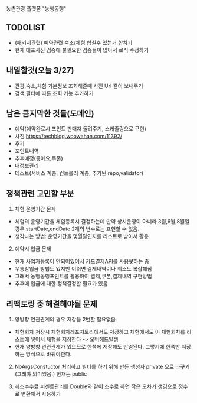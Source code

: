 농촌관광 플랫폼 "농행동행"

## TODOLIST
- (패키지관련) 예약관련 숙소/체험 합칠수 있는거 합치기
- 현재 대표사진 검증에 불필요한 검증들이 많아서 로직 수정하기
### 
## 내일할것(오늘 3/27)
- 관광,숙소,체험 기본정보 조회해줄때 사진 Url 같이 보내주기
- 검색,필터에 따른 조회 기능 추가하기

## 남은 큼지막한 것들(도메인)
- 예약(예약완료시 포인트 판매자 돌려주기, 스케줄링으로 구현)
- 사진 https://techblog.woowahan.com/11392/
- 후기
- 포인트내역
- 추후예정(좋아요,쿠폰)
- 내정보관리
- 테스트(서비스 계층, 컨트롤러 계층, 추가된 repo,validator)

## 정책관련 고민할 부분
1. 체험 운영기간 문제
- 체험의 운영기간을 체험등록시 결정하는데 만약 상시운영이 아니라 3월,6월,8월일 경우 startDate,endDate 2개의 변수로는 표현할 수 없음.
- 생각나는 방법: 운영기간을 몇월달인지를 리스트로 받아서 활용

2. 예약시 입금 문제
- 현재 사업자등록이 안되어있어서 카드결제API를 사용못하는 중
- 무통장입금 방법도 있지만 이러면 결제내역이나 취소도 복잡해짐
- 그래서 농행동행포인트를 활용하여 결제,쿠폰,결제내역 구현방법
- 추후에 입금에 대한 정책결정할 필요가 있음

## 리팩토링 중 해결해야될 문제
1. 양방향 연관관계의 경우 저장을 2번할 필요없음
- 체험회차 저장시 체험회차레포지토리에서도 저장하고 체험에서도 이 체험회차를 리스트에 넣어서 체험을 저장한다 -> 오버헤드발생
- 현재 양방향 연관관계가 있으므로 한쪽에 저장해도 반영된다. 그렇기에 한쪽만 저장하는 방식으로 바꿔야한다.

2. NoArgsConstuctor 처리하고 빌더를 하기 위해 만든 생성자 private 으로 바꾸기(그래야 의미있음.) 현재는 public

3. 취소수수료 퍼센트관리를 Double와 같이 소수로 하면 작은 오차가 생김으로 정수로 변환해서 사용하기